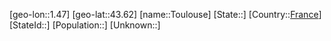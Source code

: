 ﻿---
location: [43.62,1.47]
type: City
tags:
- geo/City


SpocWebEntityId: 34933
isDeleted: false
confidential: public

---
[geo-lon::1.47]
[geo-lat::43.62]
[name::Toulouse]
[State::]
[Country::[France](geo/Continent/Europe/France.md)]
[StateId::]
[Population::]
[Unknown::]

